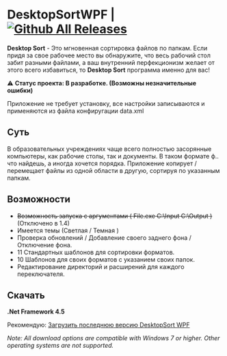 # DesktopSortWPF | [![Github All Releases](https://img.shields.io/github/downloads/Sereoj/DesktopSortWPF/total.svg)]()
**Desktop Sort** - Это мгновенная сортировка файлов по папкам. Если придя за свое рабочее место вы обнаружите, что весь рабочий стол забит разными файлами, а ваш внутренний перфекционизм желает от этого всего избавиться, то **Desktop Sort** программа именно для вас!

⚠️ **Статус проекта: В разработке. (Возможны незначительные ошибки)**

Приложение не требует установку, все настройки записываются и применяются из файла конфиругации data.xml

## Суть
В образовательных учреждениях чаще всего полностью засорянные компьютеры, как рабочие столы, так и документы. В таком формате ф.. что найдешь, а иногда хочется порядка.
Приложение копирует / перемещает файлы из одной области в другую, сортируя по указанным папкам.

## Возможности

- ~~Возможность запуска с аргументами ( File.exe C:\\Input C:\\Output )~~ (Отключено в 1.4)
- Имеется темы (Светлая / Темная )
- Проверка обновлений / Добавление своего заднего фона / Отключение фона.
- 11 Стандартных шаблонов для сортировки форматов.
- 10 Шаблонов для своих форматов с указанием своих папок.
- Редактирование директорий и расширений для каждого переключателя.

## Скачать

**.Net Framework 4.5**

Рекомендую: [Загрузить последнюю версию DesktopSort WPF](https://github.com/Sereoj/DesktopSortWPF/releases)

*Note: All download options are compatible with Windows 7 or higher. Other operating systems are not supported.*
